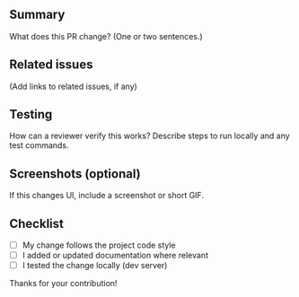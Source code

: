 <!-- Provide a short, descriptive title for your PR in the PR title field. -->

## Summary

What does this PR change? (One or two sentences.)

## Related issues

(Add links to related issues, if any)

## Testing

How can a reviewer verify this works? Describe steps to run locally and any test commands.

## Screenshots (optional)

If this changes UI, include a screenshot or short GIF.

## Checklist

- [ ] My change follows the project code style
- [ ] I added or updated documentation where relevant
- [ ] I tested the change locally (dev server)

Thanks for your contribution!
